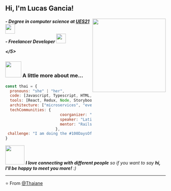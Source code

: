 <h2>Hi, I'm Lucas Gancia!</h2>

<h5>
  
  <img align='right' src="https://media.giphy.com/media/5eLDrEaRGHegx2FeF2/giphy.gif" width="230">
  - Degree in computer science at <a href="https://21.edu.ar/oferta-academica/licenciatura-en-informatica">UES21 </a><img src="https://media.giphy.com/media/r1kWjDT4qfR07zAkxj/giphy.gif" width="30"></br>
  - Freelancer Developer <img src="https://media.giphy.com/media/RhMmGFlRGT1UtgGTaD/giphy.gif" width="30"><br>  
  
</5>

### <img src="https://media.giphy.com/media/VgCDAzcKvsR6OM0uWg/giphy.gif" width="50"> A little more about me...  

```javascript
const thai = {
  pronouns: "she" | "her",
  code: [Javascript, Typescript, HTML, CSS, Ruby, Python, Java],
  tools: [React, Redux, Node, Storybook, Styled-Components, Jest, Docker],
  architecture: ["microservices", "event-driven", "design system pattern"],
  techCommunities: {
                        coorganizer: "AfroPython",
                        speaker: "Latinity",
                        mentor: "RailsGirls POA"
                      },
 challenge: "I am doing the #100DaysOfCode challenge focused on react and typescript"
}
```

<img src="https://media.giphy.com/media/LnQjpWaON8nhr21vNW/giphy.gif" width="60"> <em><b>I love connecting with different people</b> so if you want to say <b>hi, I'll be happy to meet you more!</b> :)</em>

---

⭐️ From [@Thaiane](https://github.com/Thaiane)
